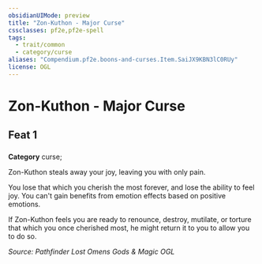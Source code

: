 ```yaml
---
obsidianUIMode: preview
title: "Zon-Kuthon - Major Curse"
cssclasses: pf2e,pf2e-spell
tags:
  - trait/common
  - category/curse
aliases: "Compendium.pf2e.boons-and-curses.Item.SaiJX9KBN3lC0RUy"
license: OGL
---
```

# Zon-Kuthon - Major Curse
## Feat 1
### 

**Category** curse; 




Zon-Kuthon steals away your joy, leaving you with only pain.

You lose that which you cherish the most forever, and lose the ability to feel joy. You can't gain benefits from emotion effects based on positive emotions.

If Zon-Kuthon feels you are ready to renounce, destroy, mutilate, or torture that which you once cherished most, he might return it to you to allow you to do so.

*Source: Pathfinder Lost Omens Gods & Magic*
*OGL*